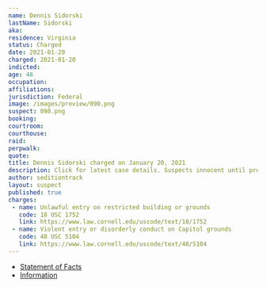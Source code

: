 ```yaml
---
name: Dennis Sidorski
lastName: Sidorski
aka:
residence: Virginia
status: Charged
date: 2021-01-20
charged: 2021-01-20
indicted:
age: 46
occupation:
affiliations:
jurisdiction: Federal
image: /images/preview/090.png
suspect: 090.png
booking:
courtroom:
courthouse:
raid:
perpwalk:
quote:
title: Dennis Sidorski charged on January 20, 2021
description: Click for latest case details. Suspects innocent until proven guilty.
author: seditiontrack
layout: suspect
published: true
charges:
 - name: Unlawful entry on restricted building or grounds
   code: 18 USC 1752
   link: https://www.law.cornell.edu/uscode/text/18/1752
 - name: Violent entry or disorderly conduct on Capitol grounds
   code: 40 USC 5104
   link: https://www.law.cornell.edu/uscode/text/40/5104
---
```

- [Statement of Facts](https://extremism.gwu.edu/sites/g/files/zaxdzs2191/f/Dennis%20Sidorski%20Statement%20of%20Facts.pdf)
- [Information](https://www.justice.gov/usao-dc/case-multi-defendant/file/1377856/download)
